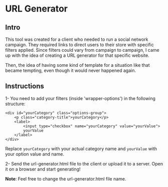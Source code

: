 # URL Generator

## Intro
This tool was created for a client who needed to run a social network campaign. They required links to direct users to their store with specific filters applied. Since filters could vary from campaign to campaign, I came up with the idea of creating a URL generator for that specific website.

Then, the idea of having some kind of template for a situation like that became tempting, even though it would never happened again.

## Instructions
1- You need to add your filters (inside 'wrapper-options') in the following structure:

```
<div id="yourCategory" class="options-group">
	<p class="category-title">yourCategory</p>
	<label>
		<input type="checkbox" name="yourCategory" value="yourValue">
		yourValue
	</label>
</div>
```

Replace `yourCategory` with your actual category name and `yourValue` with your option value and name.

2- Send the url-generator.html file to the client or upload it to a server. Open it on a browser and start generating!

**Note**: Feel free to change the url-generator.html file name.